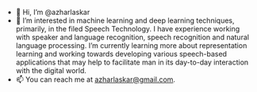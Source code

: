 - 👋 Hi, I’m @azharlaskar
- 👀 I’m interested in machine learning and deep learning techniques, primarily, in the filed Speech Technology. I have experience working with speaker and language recognition, speech recognition and natural language processing. I’m currently learning more about representation learning and working towards developing various speech-based applications that may help to facilitate man in its day-to-day interaction with the digital world.
- 📫 You can reach me at azharlaskar@gmail.com.

<!---
azharlaskar/azharlaskar is a ✨ special ✨ repository because its `README.md` (this file) appears on your GitHub profile.
You can click the Preview link to take a look at your changes.
--->
